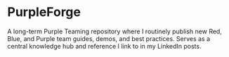 # PurpleForge
A long-term Purple Teaming repository where I routinely publish new Red, Blue, and Purple team guides, demos, and best practices. Serves as a central knowledge hub and reference I link to in my LinkedIn posts.
